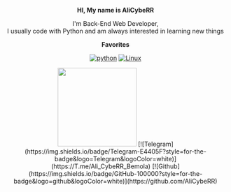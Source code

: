 <div align="center">

 
__HI, My name is AliCybeRR__ 


I'm Back-End Web Developer, \
I usually code with Python and am always interested in learning new things


 
__Favorites__

[![python](https://img.shields.io/badge/Python-14354C?style=for-the-badge&logo=python&logoColor=white)](#)
[![Linux](https://img.shields.io/badge/Linux-FCC624?style=for-the-badge&logo=linux&logoColor=black)](#) 



 
 <img text_alight="midel" height="180em" src="https://github-readme-stats.vercel.app/api?username=AliCybeRR&show_icons=true&hide_border=true&&count_private=true&include_all_commits=true" />
 [![Telegram](https://img.shields.io/badge/Telegram-E4405F?style=for-the-badge&logo=Telegram&logoColor=white)](https://T.me/Ali_CybeRR_Bemola)
[![Github](https://img.shields.io/badge/GitHub-100000?style=for-the-badge&logo=github&logoColor=white)](https://github.com/AliCybeRR)
 
 
</div>
